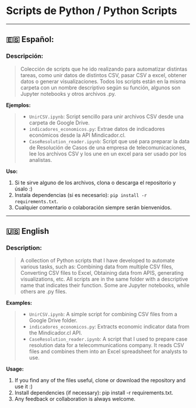# Scripts de Python / Python Scripts

---
## 🇪🇸 Español:
### Descripción:

> Colección de scripts que he ido realizando para automatizar distintas tareas, como unir datos de distintos CSV, pasar CSV a excel, obtener datos o generar visualizaciones. Todos los scripts están en la misma carpeta con un nombre descriptivo según su función, algunos son Jupyter notebooks y otros archivos .py.


**Ejemplos:**

> * `UnirCSV.ipynb`: Script sencillo para unir archivos CSV desde una carpeta de Google Drive.
> * `indicadores_economicos.py`: Extrae datos de indicadores económicos desde la API Mindicador.cl.
> * `CaseResolution_reader.ipynb`: Script que usé para preparar la data de Resolución de Casos de una empresa de telecomunicaciones, lee los archivos CSV y los une en un excel para ser usado por los analistas.

**Uso:**

1. Si te sirve alguno de los archivos, clona o descarga el repositorio y úsalo :)
2. Instala dependencias (si es necesario): `pip install -r requirements.txt`.
3. Cualquier comentario o colaboración siempre serán bienvenidos.

---
## 🇺🇸 English
### Description:

> A collection of Python scripts that I have developed to automate various tasks, such as:
Combining data from multiple CSV files, Converting CSV files to Excel, Obtaining data from APIS, generating visualizations, etc.
All scripts are in the same folder with a descriptive name that indicates their function. Some are Jupyter notebooks, while others are .py files.


**Examples:**

> * `UnirCSV.ipynb`: A simple script for combining CSV files from a Google Drive folder.
> * `indicadores_economicos.py`: Extracts economic indicator data from the Mindicador.cl API.
> * `CaseResolution_reader.ipynb`: A script that I used to prepare case resolution data for a telecommunications company. It reads CSV files and combines them into an Excel spreadsheet for analysts to use.

**Usage:**

1. If you find any of the files useful, clone or download the repository and use it :)
2. Install dependencies (if necessary): pip install -r requirements.txt.
3. Any feedback or collaboration is always welcome.
